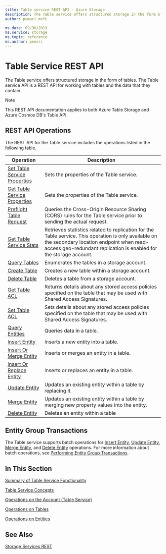 ```yaml
---
title: Table service REST API - Azure Storage
description: The Table service offers structured storage in the form of tables. The Table service API is a REST API for working with tables and the data that they contain.
author: pemari-msft

ms.date: 09/30/2019
ms.service: storage
ms.topic: reference
ms.author: pemari
---
```


# Table Service REST API

The Table service offers structured storage in the form of tables. The Table service API is a REST API for working with tables and the data that they contain.  

> [!NOTE]
> This REST API documentation applies to both Azure Table Storage and Azure Cosmos DB's Table API.
  
## REST API Operations  
 The REST API for the Table service includes the operations listed in the following table.  
  
|Operation|Description|  
|---------------|-----------------|  
|[Set Table Service Properties](Set-Table-Service-Properties.md)|Sets the properties of the Table service.|  
|[Get Table Service Properties](Get-Table-Service-Properties.md)|Gets the properties of the Table service.|  
|[Preflight Table Request](Preflight-Table-Request.md)|Queries the Cross-Origin Resource Sharing (CORS) rules for the Table service prior to sending the actual request.|  
|[Get Table Service Stats](Get-Table-Service-Stats.md)|Retrieves statistics related to replication for the Table service. This operation is only available on the secondary location endpoint when read-access geo-redundant replication is enabled for the storage account.|  
|[Query Tables](Query-Tables.md)|Enumerates the tables in a storage account.|  
|[Create Table](Create-Table.md)|Creates a new table within a storage account.|  
|[Delete Table](Delete-Table.md)|Deletes a table from a storage account.|  
|[Get Table ACL](Get-Table-ACL.md)|Returns details about any stored access policies specified on the table that may be used with Shared Access Signatures.|  
|[Set Table ACL](Set-Table-ACL.md)|Sets details about any stored access policies specified on the table that may be used with Shared Access Signatures.|  
|[Query Entities](Query-Entities.md)|Queries data in a table.|  
|[Insert Entity](Insert-Entity.md)|Inserts a new entity into a table.|  
|[Insert Or Merge Entity](Insert-Or-Merge-Entity.md)|Inserts or merges an entity in a table.|  
|[Insert Or Replace Entity](Insert-Or-Replace-Entity.md)|Inserts or replaces an entity in a table.|  
|[Update Entity](Update-Entity2.md)|Updates an existing entity within a table by replacing it.|  
|[Merge Entity](Merge-Entity.md)|Updates an existing entity within a table by merging new property values into the entity.|  
|[Delete Entity](Delete-Entity1.md)|Deletes an entity within a table|  
  
## Entity Group Transactions  
 The Table service supports batch operations for [Insert Entity](Insert-Entity.md), [Update Entity](Update-Entity2.md), [Merge Entity](Merge-Entity.md), and [Delete Entity](Delete-Entity1.md) operations. For more information about batch operations, see [Performing Entity Group Transactions](Performing-Entity-Group-Transactions.md).  
  
## In This Section  
 [Summary of Table Service Functionality](Summary-of-Table-Service-Functionality.md)  
  
 [Table Service Concepts](Table-Service-Concepts.md)  
  
 [Operations on the Account (Table Service)](Operations-on-the-Account--Table-Service-.md)  
  
 [Operations on Tables](Operations-on-Tables.md)  
  
 [Operations on Entities](Operations-on-Entities.md)  
  
## See Also  
 [Storage Services REST](Azure-Storage-Services-REST-API-Reference.md)
